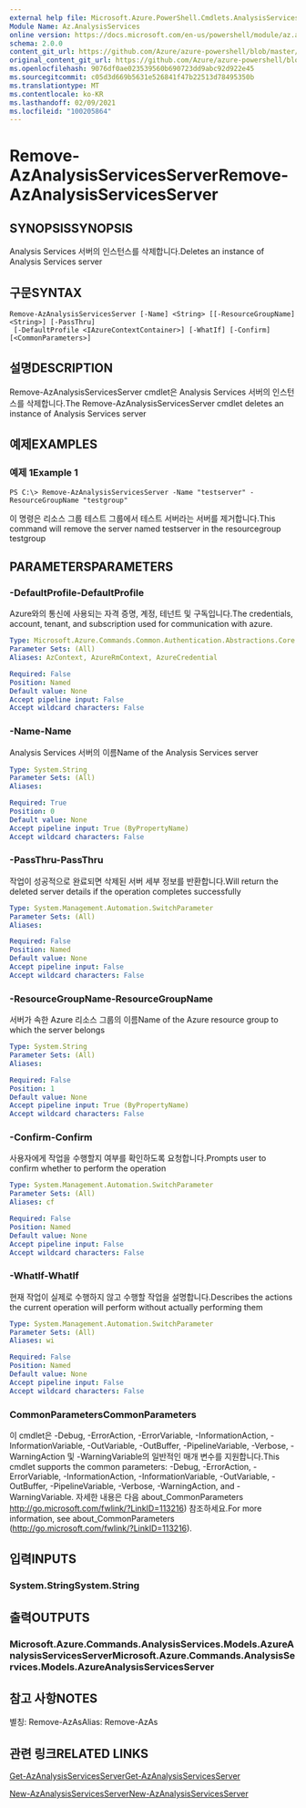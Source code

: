 ```yaml
---
external help file: Microsoft.Azure.PowerShell.Cmdlets.AnalysisServices.dll-Help.xml
Module Name: Az.AnalysisServices
online version: https://docs.microsoft.com/en-us/powershell/module/az.analysisservices/remove-azanalysisservicesserver
schema: 2.0.0
content_git_url: https://github.com/Azure/azure-powershell/blob/master/src/AnalysisServices/AnalysisServices/help/Remove-AzAnalysisServicesServer.md
original_content_git_url: https://github.com/Azure/azure-powershell/blob/master/src/AnalysisServices/AnalysisServices/help/Remove-AzAnalysisServicesServer.md
ms.openlocfilehash: 9076df0ae023539560b690723dd9abc92d922e45
ms.sourcegitcommit: c05d3d669b5631e526841f47b22513d78495350b
ms.translationtype: MT
ms.contentlocale: ko-KR
ms.lasthandoff: 02/09/2021
ms.locfileid: "100205864"
---
```

# <span data-ttu-id="893d8-101">Remove-AzAnalysisServicesServer</span><span class="sxs-lookup"><span data-stu-id="893d8-101">Remove-AzAnalysisServicesServer</span></span>

## <span data-ttu-id="893d8-102">SYNOPSIS</span><span class="sxs-lookup"><span data-stu-id="893d8-102">SYNOPSIS</span></span>
<span data-ttu-id="893d8-103">Analysis Services 서버의 인스턴스를 삭제합니다.</span><span class="sxs-lookup"><span data-stu-id="893d8-103">Deletes an instance of Analysis Services server</span></span>

## <span data-ttu-id="893d8-104">구문</span><span class="sxs-lookup"><span data-stu-id="893d8-104">SYNTAX</span></span>

```
Remove-AzAnalysisServicesServer [-Name] <String> [[-ResourceGroupName] <String>] [-PassThru]
 [-DefaultProfile <IAzureContextContainer>] [-WhatIf] [-Confirm] [<CommonParameters>]
```

## <span data-ttu-id="893d8-105">설명</span><span class="sxs-lookup"><span data-stu-id="893d8-105">DESCRIPTION</span></span>
<span data-ttu-id="893d8-106">Remove-AzAnalysisServicesServer cmdlet은 Analysis Services 서버의 인스턴스를 삭제합니다.</span><span class="sxs-lookup"><span data-stu-id="893d8-106">The Remove-AzAnalysisServicesServer cmdlet  deletes an instance of Analysis Services server</span></span>

## <span data-ttu-id="893d8-107">예제</span><span class="sxs-lookup"><span data-stu-id="893d8-107">EXAMPLES</span></span>

### <span data-ttu-id="893d8-108">예제 1</span><span class="sxs-lookup"><span data-stu-id="893d8-108">Example 1</span></span>
```
PS C:\> Remove-AzAnalysisServicesServer -Name "testserver" -ResourceGroupName "testgroup"
```

<span data-ttu-id="893d8-109">이 명령은 리소스 그룹 테스트 그룹에서 테스트 서버라는 서버를 제거합니다.</span><span class="sxs-lookup"><span data-stu-id="893d8-109">This command will remove the server named testserver in the resourcegroup testgroup</span></span>

## <span data-ttu-id="893d8-110">PARAMETERS</span><span class="sxs-lookup"><span data-stu-id="893d8-110">PARAMETERS</span></span>

### <span data-ttu-id="893d8-111">-DefaultProfile</span><span class="sxs-lookup"><span data-stu-id="893d8-111">-DefaultProfile</span></span>
<span data-ttu-id="893d8-112">Azure와의 통신에 사용되는 자격 증명, 계정, 테넌트 및 구독입니다.</span><span class="sxs-lookup"><span data-stu-id="893d8-112">The credentials, account, tenant, and subscription used for communication with azure.</span></span>

```yaml
Type: Microsoft.Azure.Commands.Common.Authentication.Abstractions.Core.IAzureContextContainer
Parameter Sets: (All)
Aliases: AzContext, AzureRmContext, AzureCredential

Required: False
Position: Named
Default value: None
Accept pipeline input: False
Accept wildcard characters: False
```

### <span data-ttu-id="893d8-113">-Name</span><span class="sxs-lookup"><span data-stu-id="893d8-113">-Name</span></span>
<span data-ttu-id="893d8-114">Analysis Services 서버의 이름</span><span class="sxs-lookup"><span data-stu-id="893d8-114">Name of the Analysis Services server</span></span>

```yaml
Type: System.String
Parameter Sets: (All)
Aliases:

Required: True
Position: 0
Default value: None
Accept pipeline input: True (ByPropertyName)
Accept wildcard characters: False
```

### <span data-ttu-id="893d8-115">-PassThru</span><span class="sxs-lookup"><span data-stu-id="893d8-115">-PassThru</span></span>
<span data-ttu-id="893d8-116">작업이 성공적으로 완료되면 삭제된 서버 세부 정보를 반환합니다.</span><span class="sxs-lookup"><span data-stu-id="893d8-116">Will return the deleted server details if the operation completes successfully</span></span>

```yaml
Type: System.Management.Automation.SwitchParameter
Parameter Sets: (All)
Aliases:

Required: False
Position: Named
Default value: None
Accept pipeline input: False
Accept wildcard characters: False
```

### <span data-ttu-id="893d8-117">-ResourceGroupName</span><span class="sxs-lookup"><span data-stu-id="893d8-117">-ResourceGroupName</span></span>
<span data-ttu-id="893d8-118">서버가 속한 Azure 리소스 그룹의 이름</span><span class="sxs-lookup"><span data-stu-id="893d8-118">Name of the Azure resource group to which the server belongs</span></span>

```yaml
Type: System.String
Parameter Sets: (All)
Aliases:

Required: False
Position: 1
Default value: None
Accept pipeline input: True (ByPropertyName)
Accept wildcard characters: False
```

### <span data-ttu-id="893d8-119">-Confirm</span><span class="sxs-lookup"><span data-stu-id="893d8-119">-Confirm</span></span>
<span data-ttu-id="893d8-120">사용자에게 작업을 수행할지 여부를 확인하도록 요청합니다.</span><span class="sxs-lookup"><span data-stu-id="893d8-120">Prompts user to confirm whether to perform the operation</span></span>

```yaml
Type: System.Management.Automation.SwitchParameter
Parameter Sets: (All)
Aliases: cf

Required: False
Position: Named
Default value: None
Accept pipeline input: False
Accept wildcard characters: False
```

### <span data-ttu-id="893d8-121">-WhatIf</span><span class="sxs-lookup"><span data-stu-id="893d8-121">-WhatIf</span></span>
<span data-ttu-id="893d8-122">현재 작업이 실제로 수행하지 않고 수행할 작업을 설명합니다.</span><span class="sxs-lookup"><span data-stu-id="893d8-122">Describes the actions the current operation will perform without actually performing them</span></span>

```yaml
Type: System.Management.Automation.SwitchParameter
Parameter Sets: (All)
Aliases: wi

Required: False
Position: Named
Default value: None
Accept pipeline input: False
Accept wildcard characters: False
```

### <span data-ttu-id="893d8-123">CommonParameters</span><span class="sxs-lookup"><span data-stu-id="893d8-123">CommonParameters</span></span>
<span data-ttu-id="893d8-124">이 cmdlet은 -Debug, -ErrorAction, -ErrorVariable, -InformationAction, -InformationVariable, -OutVariable, -OutBuffer, -PipelineVariable, -Verbose, -WarningAction 및 -WarningVariable의 일반적인 매개 변수를 지원합니다.</span><span class="sxs-lookup"><span data-stu-id="893d8-124">This cmdlet supports the common parameters: -Debug, -ErrorAction, -ErrorVariable, -InformationAction, -InformationVariable, -OutVariable, -OutBuffer, -PipelineVariable, -Verbose, -WarningAction, and -WarningVariable.</span></span> <span data-ttu-id="893d8-125">자세한 내용은 다음 about_CommonParameters http://go.microsoft.com/fwlink/?LinkID=113216) 참조하세요.</span><span class="sxs-lookup"><span data-stu-id="893d8-125">For more information, see about_CommonParameters (http://go.microsoft.com/fwlink/?LinkID=113216).</span></span>

## <span data-ttu-id="893d8-126">입력</span><span class="sxs-lookup"><span data-stu-id="893d8-126">INPUTS</span></span>

### <span data-ttu-id="893d8-127">System.String</span><span class="sxs-lookup"><span data-stu-id="893d8-127">System.String</span></span>

## <span data-ttu-id="893d8-128">출력</span><span class="sxs-lookup"><span data-stu-id="893d8-128">OUTPUTS</span></span>

### <span data-ttu-id="893d8-129">Microsoft.Azure.Commands.AnalysisServices.Models.AzureAnalysisServicesServer</span><span class="sxs-lookup"><span data-stu-id="893d8-129">Microsoft.Azure.Commands.AnalysisServices.Models.AzureAnalysisServicesServer</span></span>

## <span data-ttu-id="893d8-130">참고 사항</span><span class="sxs-lookup"><span data-stu-id="893d8-130">NOTES</span></span>
<span data-ttu-id="893d8-131">별칭: Remove-AzAs</span><span class="sxs-lookup"><span data-stu-id="893d8-131">Alias: Remove-AzAs</span></span>

## <span data-ttu-id="893d8-132">관련 링크</span><span class="sxs-lookup"><span data-stu-id="893d8-132">RELATED LINKS</span></span>

[<span data-ttu-id="893d8-133">Get-AzAnalysisServicesServer</span><span class="sxs-lookup"><span data-stu-id="893d8-133">Get-AzAnalysisServicesServer</span></span>](./Get-AzAnalysisServicesServer.md)

[<span data-ttu-id="893d8-134">New-AzAnalysisServicesServer</span><span class="sxs-lookup"><span data-stu-id="893d8-134">New-AzAnalysisServicesServer</span></span>](./New-AzAnalysisServicesServer.md)
